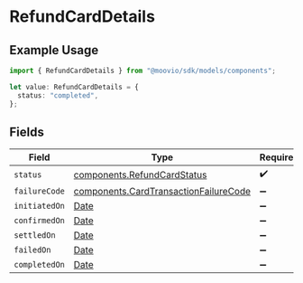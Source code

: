 # RefundCardDetails

## Example Usage

```typescript
import { RefundCardDetails } from "@moovio/sdk/models/components";

let value: RefundCardDetails = {
  status: "completed",
};
```

## Fields

| Field                                                                                          | Type                                                                                           | Required                                                                                       | Description                                                                                    |
| ---------------------------------------------------------------------------------------------- | ---------------------------------------------------------------------------------------------- | ---------------------------------------------------------------------------------------------- | ---------------------------------------------------------------------------------------------- |
| `status`                                                                                       | [components.RefundCardStatus](../../models/components/refundcardstatus.md)                     | :heavy_check_mark:                                                                             | N/A                                                                                            |
| `failureCode`                                                                                  | [components.CardTransactionFailureCode](../../models/components/cardtransactionfailurecode.md) | :heavy_minus_sign:                                                                             | N/A                                                                                            |
| `initiatedOn`                                                                                  | [Date](https://developer.mozilla.org/en-US/docs/Web/JavaScript/Reference/Global_Objects/Date)  | :heavy_minus_sign:                                                                             | N/A                                                                                            |
| `confirmedOn`                                                                                  | [Date](https://developer.mozilla.org/en-US/docs/Web/JavaScript/Reference/Global_Objects/Date)  | :heavy_minus_sign:                                                                             | N/A                                                                                            |
| `settledOn`                                                                                    | [Date](https://developer.mozilla.org/en-US/docs/Web/JavaScript/Reference/Global_Objects/Date)  | :heavy_minus_sign:                                                                             | N/A                                                                                            |
| `failedOn`                                                                                     | [Date](https://developer.mozilla.org/en-US/docs/Web/JavaScript/Reference/Global_Objects/Date)  | :heavy_minus_sign:                                                                             | N/A                                                                                            |
| `completedOn`                                                                                  | [Date](https://developer.mozilla.org/en-US/docs/Web/JavaScript/Reference/Global_Objects/Date)  | :heavy_minus_sign:                                                                             | N/A                                                                                            |